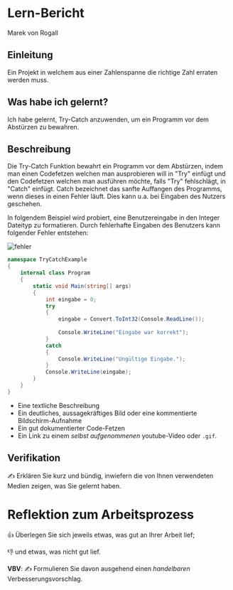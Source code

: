 # Lern-Bericht

Marek von Rogall

## Einleitung

Ein Projekt in welchem aus einer Zahlenspanne die richtige Zahl erraten werden muss.

## Was habe ich gelernt?

Ich habe gelernt, Try-Catch anzuwenden, um ein Programm vor dem Abstürzen zu bewahren.


## Beschreibung

Die Try-Catch Funktion bewahrt ein Programm vor dem Abstürzen, indem man einen Codefetzen welchen man ausprobieren will in "Try" einfügt und den Codefetzen welchen man ausführen möchte, falls "Try" fehlschlägt, in "Catch" einfügt.
Catch bezeichnet das sanfte Auffangen des Programms, wenn dieses in einen Fehler läuft.
Dies kann u.a. bei Eingaben des Nutzers geschehen.

In folgendem Beispiel wird probiert, eine Benutzereingabe in den Integer Dateityp zu formatieren.
Durch fehlerhafte Eingaben des Benutzers kann folgender Fehler entstehen:


![fehler](https://user-images.githubusercontent.com/110893394/189858055-938da7f2-7316-4e67-b058-fa04fb68c1cd.png)



```csharp
namespace TryCatchExample
{
    internal class Program
    {
        static void Main(string[] args)
        {
            int eingabe = 0;
            try
            {
                eingabe = Convert.ToInt32(Console.ReadLine());
                
                Console.WriteLine("Eingabe war korrekt");
            }
            catch
            {
                Console.WriteLine("Ungültige Eingabe.");
            }
            Console.WriteLine(eingabe);
        }
    }
}
```



* Eine textliche Beschreibung
* Ein deutliches, aussagekräftiges Bild oder eine kommentierte Bildschirm-Aufnahme
* Ein gut dokumentierter Code-Fetzen
* Ein Link zu einem *selbst aufgenommenen* youtube-Video oder `.gif`.

## Verifikation

✍️ Erklären Sie kurz und bündig, inwiefern die von Ihnen verwendeten Medien zeigen, was Sie gelernt haben.

# Reflektion zum Arbeitsprozess

👍 Überlegen Sie sich jeweils etwas, was gut an Ihrer Arbeit lief; 

👎 und etwas, was nicht gut lief.

**VBV**: ✍️ Formulieren Sie davon ausgehend einen *handelbaren* Verbesserungsvorschlag.
